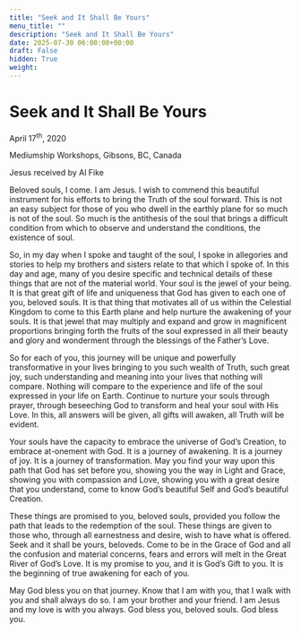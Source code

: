 ```yaml
---
title: "Seek and It Shall Be Yours"
menu_title: ""
description: "Seek and It Shall Be Yours"
date: 2025-07-30 06:00:00+00:00
draft: False
hidden: True
weight:
---
```

# Seek and It Shall Be Yours

April 17<sup>th</sup>, 2020

Mediumship Workshops, Gibsons, BC, Canada

Jesus received by Al Fike

Beloved souls, I come. I am Jesus. I wish to commend this beautiful instrument for his efforts to bring the Truth of the soul forward. This is not an easy subject for those of you who dwell in the earthly plane for so much is not of the soul. So much is the antithesis of the soul that brings a difficult condition from which to observe and understand the conditions, the existence of soul.

So, in my day when I spoke and taught of the soul, I spoke in allegories and stories to help my brothers and sisters relate to that which I spoke of. In this day and age, many of you desire specific and technical details of these things that are not of the material world. Your soul is the jewel of your being. It is that great gift of life and uniqueness that God has given to each one of you, beloved souls. It is that thing that motivates all of us within the Celestial Kingdom to come to this Earth plane and help nurture the awakening of your souls. It is that jewel that may multiply and expand and grow in magnificent proportions bringing forth the fruits of the soul expressed in all their beauty and glory and wonderment through the blessings of the Father’s Love.

So for each of you, this journey will be unique and powerfully transformative in your lives bringing to you such wealth of Truth, such great joy, such understanding and meaning into your lives that nothing will compare. Nothing will compare to the experience and life of the soul expressed in your life on Earth. Continue to nurture your souls through prayer, through beseeching God to transform and heal your soul with His Love. In this, all answers will be given, all gifts will awaken, all Truth will be evident.

Your souls have the capacity to embrace the universe of God’s Creation, to embrace at-onement with God. It is a journey of awakening. It is a journey of joy. It is a journey of transformation. May you find your way upon this path that God has set before you, showing you the way in Light and Grace, showing you with compassion and Love, showing you with a great desire that you understand, come to know God’s beautiful Self and God’s beautiful Creation.

These things are promised to you, beloved souls, provided you follow the path that leads to the redemption of the soul. These things are given to those who, through all earnestness and desire, wish to have what is offered. Seek and it shall be yours, beloveds. Come to be in the Grace of God and all the confusion and material concerns, fears and errors will melt in the Great River of God’s Love. It is my promise to you, and it is God’s Gift to you. It is the beginning of true awakening for each of you.

May God bless you on that journey. Know that I am with you, that I walk with you and shall always do so. I am your brother and your friend. I am Jesus and my love is with you always. God bless you, beloved souls. God bless you.
